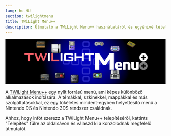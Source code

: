 ```yaml
---
lang: hu-HU
section: twilightmenu
title: TWiLight Menu++
description: Útmutató a TWiLight Menu++ használatáról és egyénivé tételéről
---
```


![TWiLight Menu++ logo](https://github.com/DS-Homebrew/TWiLightMenu/raw/master/logo.png)

A [TWiLight Menu++](https://github.com/DS-Homebrew/TWiLightMenu) egy nyílt forrású menü, ami képes különböző alkalmazások indítására. A témákkal, szkinekkel, mappákkal és más szolgáltatásokkal, ez egy tökéletes mindent-egyben helyettesítő menü a Nintendo DS és Nintendo 3DS rendszer családnak.

Ahhoz, hogy infót szerezz a TWiLight Menu++ telepítéséről, kattints "Telepítés" fülre az oldalsávon és válaszd ki a konzolodnak megfelelő útmutatót.
